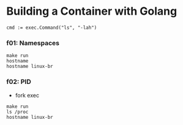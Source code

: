 # Building a Container with Golang

`cmd := exec.Command("ls", "-lah")`

### f01: Namespaces

```
make run
hostname
hostname linux-br
```

### f02: PID

- fork exec

```
make run
ls /proc
hostname linux-br
```
